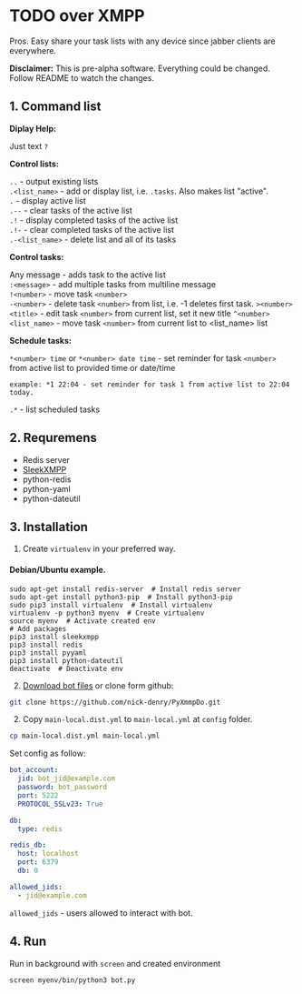 # TODO over XMPP

Pros. Easy share your task lists with any device since jabber clients are everywhere.

**Disclaimer:** This is pre-alpha software. Everything could be changed. Follow README to watch the changes. 

## 1. Command list

**Diplay Help:**

Just text `?`

**Control lists:**

`..` - output existing lists  
`.<list_name>` - add or display list, i.e. `.tasks`. Also makes list "active".  
`.` - display active list  
`.--` - clear tasks of the active list  
`.!` - display completed tasks of the active list  
`.!-` - clear completed tasks of the active list  
`.-<list_name>` - delete list and all of its tasks     

**Control tasks:**
    
Any message - adds task to the active list    
`:<message>` - add multiple tasks from multiline message  
`!<number>` - move task `<number>`  
`-<number>` - delete task `<number>` from list, i.e. -1 deletes first task.
`><number> <title>` - edit task `<number>` from current list, set it new title
`^<number> <list_name>` - move task `<number>` from current list to <list_name> list

**Schedule tasks:**

`*<number> time` or `*<number> date time` - set reminder for task `<number>` from active list to provided time or date/time
    
    example: *1 22:04 - set reminder for task 1 from active list to 22:04 today.

`.*` - list scheduled tasks
       
 

## 2. Requremens

- Redis server
- [SleekXMPP](https://github.com/fritzy/SleekXMPP)
- python-redis
- python-yaml
- python-dateutil

## 3. Installation

1. Create `virtualenv` in your preferred way.

#### Debian/Ubuntu example.

    sudo apt-get install redis-server  # Install redis server
    sudo apt-get install python3-pip  # Install python3-pip
    sudo pip3 install virtualenv  # Install virtualenv 
    virtualenv -p python3 myenv  # Create virtualenv
    source myenv  # Activate created env
    # Add packages
    pip3 install sleekxmpp
    pip3 install redis
    pip3 install pyyaml
    pip3 install python-dateutil
    deactivate  # Deactivate env
    
 

2. [Download bot files](https://github.com/nick-denry/PyXmmpDo/archive/master.zip) or clone form github:
```bash
git clone https://github.com/nick-denry/PyXmmpDo.git 
```

2. Copy `main-local.dist.yml` to `main-local.yml` at `config` folder.

```bash
cp main-local.dist.yml main-local.yml
```

Set config as follow:

```yaml
bot_account:
  jid: bot_jid@example.com
  password: bot_password
  port: 5222
  PROTOCOL_SSLv23: True

db:
  type: redis

redis_db:
  host: localhost
  port: 6379
  db: 0

allowed_jids:
  - jid@example.com
 ```
 
 `allowed_jids` - users allowed to interact with bot.

## 4. Run

Run in background with `screen` and created environment

```bash
screen myenv/bin/python3 bot.py 
```
